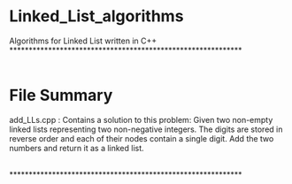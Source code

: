 # Linked_List_algorithms
Algorithms for Linked List written in C++
<br>************************************************************<br>
<br><h1>File Summary</h1>
 
add_LLs.cpp : Contains a solution to this problem: Given two non-empty linked lists representing two non-negative integers. The digits are stored in reverse order and each of their nodes contain a single digit. Add the two numbers and return it as a linked list.

<br>************************************************************<br>
